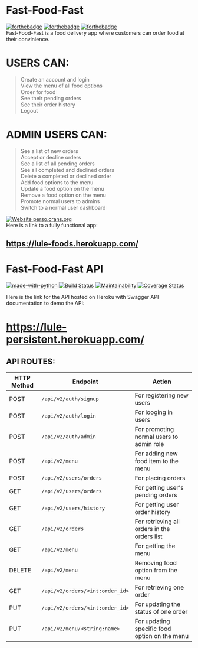 # Fast-Food-Fast

[![forthebadge](https://forthebadge.com/images/badges/uses-html.svg)](https://forthebadge.com)
[![forthebadge](https://forthebadge.com/images/badges/uses-css.svg)](https://forthebadge.com)
[![forthebadge](https://forthebadge.com/images/badges/uses-js.svg)](https://forthebadge.com)<br/>
Fast-Food-Fast is a food delivery app where customers can order food at their convinience.<br/>

# USERS CAN:
>Create an account and login<br/>
>View the menu of all food options<br/>
>Order for food<br/>
>See their pending orders<br/>
>See their order history<br/>
>Logout<br/>

# ADMIN USERS CAN:
>See a list of new orders<br/>
>Accept or decline orders<br/>
>See a list of all pending orders<br/>
>See all completed and declined orders<br/>
>Delete a completed or declined order<br/>
>Add food options to the menu<br/>
>Update a food option on the menu<br/>
>Remove a food option on the menu<br/>
>Promote normal users to admins<br/>
>Switch to a normal user dashboard<br/>

[![Website perso.crans.org](https://img.shields.io/website-up-down-green-red/http/perso.crans.org.svg)](http://perso.crans.org/)<br>
Here is a link to a fully functional app:<br/>
## https://lule-foods.herokuapp.com/

# Fast-Food-Fast API

[![made-with-python](https://img.shields.io/badge/Made%20with-Python-1f425f.svg)](https://www.python.org/)
[![Build Status](https://travis-ci.com/Luleherll/Fast-Food-Fast.svg?branch=develop)](https://travis-ci.com/Luleherll/Fast-Food-Fast)
[![Maintainability](https://api.codeclimate.com/v1/badges/0a46deab9bc7008a20f7/maintainability)](https://codeclimate.com/github/Luleherll/Fast-Food-Fast/maintainability)
[![Coverage Status](https://coveralls.io/repos/github/Luleherll/Fast-Food-Fast/badge.svg?branch=develop)](https://coveralls.io/github/Luleherll/Fast-Food-Fast?branch=develop)

Here is the link for the API hosted on Heroku with Swagger API documentation to demo the API:<br/>
# https://lule-persistent.herokuapp.com/

## API ROUTES:
 HTTP Method | Endpoint | Action
-------|-------|-------
 POST | `/api/v2/auth/signup` | For registering new users
 POST | `/api/v2/auth/login` | For looging in users
 POST | `/api/v2/auth/admin` | For promoting normal users to admin role
 POST | `/api/v2/menu` | For adding new food item to the menu
 POST | `/api/v2/users/orders` | For placing orders
 GET | `/api/v2/users/orders` | For getting user's pending orders
 GET | `/api/v2/users/history` | For getting user order history
 GET | `/api/v2/orders` | For retrieving all orders in the orders list
 GET | `/api/v2/menu` | For getting the menu
 DELETE | `/api/v2/menu` | Removing food option from the menu
 GET | `/api/v2/orders/<int:order_id>` | For retrieving one order
 PUT | `/api/v2/orders/<int:order_id>` | For updating the status of one order
 PUT | `/api/v2/menu/<string:name>` | For updating specific food option on the menu

